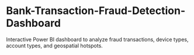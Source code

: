 # Bank-Transaction-Fraud-Detection-Dashboard
Interactive Power BI dashboard to analyze fraud transactions, device types, account types, and geospatial hotspots.
